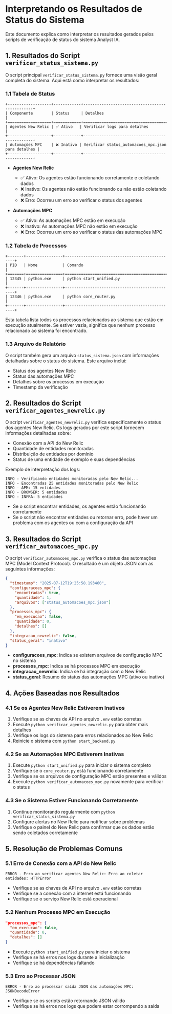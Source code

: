 # Interpretando os Resultados de Status do Sistema

Este documento explica como interpretar os resultados gerados pelos scripts de verificação de status do sistema Analyst IA.

## 1. Resultados do Script `verificar_status_sistema.py`

O script principal `verificar_status_sistema.py` fornece uma visão geral completa do sistema. Aqui está como interpretar os resultados:

### 1.1 Tabela de Status

```
+-------------------+------------+------------------------------------------------+
| Componente        | Status     | Detalhes                                       |
+===================+============+================================================+
| Agentes New Relic | ✅ Ativo   | Verificar logs para detalhes                   |
+-------------------+------------+------------------------------------------------+
| Automações MPC    | ❌ Inativo | Verificar status_automacoes_mpc.json para detalhes |
+-------------------+------------+------------------------------------------------+
```

- **Agentes New Relic**
  - ✅ Ativo: Os agentes estão funcionando corretamente e coletando dados
  - ❌ Inativo: Os agentes não estão funcionando ou não estão coletando dados
  - ❌ Erro: Ocorreu um erro ao verificar o status dos agentes

- **Automações MPC**
  - ✅ Ativo: As automações MPC estão em execução
  - ❌ Inativo: As automações MPC não estão em execução
  - ❌ Erro: Ocorreu um erro ao verificar o status das automações MPC

### 1.2 Tabela de Processos

```
+-------+----------------+------------------------------------------------+
| PID   | Nome           | Comando                                         |
+=======+================+================================================+
| 12345 | python.exe     | python start_unified.py                         |
+-------+----------------+------------------------------------------------+
| 12346 | python.exe     | python core_router.py                           |
+-------+----------------+------------------------------------------------+
```

Esta tabela lista todos os processos relacionados ao sistema que estão em execução atualmente. Se estiver vazia, significa que nenhum processo relacionado ao sistema foi encontrado.

### 1.3 Arquivo de Relatório

O script também gera um arquivo `status_sistema.json` com informações detalhadas sobre o status do sistema. Este arquivo inclui:

- Status dos agentes New Relic
- Status das automações MPC
- Detalhes sobre os processos em execução
- Timestamp da verificação

## 2. Resultados do Script `verificar_agentes_newrelic.py`

O script `verificar_agentes_newrelic.py` verifica especificamente o status dos agentes New Relic. Os logs gerados por este script fornecem informações detalhadas sobre:

- Conexão com a API do New Relic
- Quantidade de entidades monitoradas
- Distribuição de entidades por domínio
- Status de uma entidade de exemplo e suas dependências

Exemplo de interpretação dos logs:

```
INFO - Verificando entidades monitoradas pelo New Relic...
INFO - Encontradas 25 entidades monitoradas pelo New Relic
INFO - APM: 15 entidades
INFO - BROWSER: 5 entidades
INFO - INFRA: 5 entidades
```

- Se o script encontrar entidades, os agentes estão funcionando corretamente
- Se o script não encontrar entidades ou retornar erro, pode haver um problema com os agentes ou com a configuração da API

## 3. Resultados do Script `verificar_automacoes_mpc.py`

O script `verificar_automacoes_mpc.py` verifica o status das automações MPC (Model Context Protocol). O resultado é um objeto JSON com as seguintes informações:

```json
{
  "timestamp": "2025-07-12T19:25:58.193460",
  "configuracoes_mpc": {
    "encontradas": true,
    "quantidade": 1,
    "arquivos": ["status_automacoes_mpc.json"]
  },
  "processos_mpc": {
    "em_execucao": false,
    "quantidade": 0,
    "detalhes": []
  },
  "integracao_newrelic": false,
  "status_geral": "inativo"
}
```

- **configuracoes_mpc**: Indica se existem arquivos de configuração MPC no sistema
- **processos_mpc**: Indica se há processos MPC em execução
- **integracao_newrelic**: Indica se há integração com o New Relic
- **status_geral**: Resumo do status das automações MPC (ativo ou inativo)

## 4. Ações Baseadas nos Resultados

### 4.1 Se os Agentes New Relic Estiverem Inativos

1. Verifique se as chaves de API no arquivo `.env` estão corretas
2. Execute `python verificar_agentes_newrelic.py` para obter mais detalhes
3. Verifique os logs do sistema para erros relacionados ao New Relic
4. Reinicie o sistema com `python start_backend.py`

### 4.2 Se as Automações MPC Estiverem Inativas

1. Execute `python start_unified.py` para iniciar o sistema completo
2. Verifique se o `core_router.py` está funcionando corretamente
3. Verifique se os arquivos de configuração MPC estão presentes e válidos
4. Execute `python verificar_automacoes_mpc.py` novamente para verificar o status

### 4.3 Se o Sistema Estiver Funcionando Corretamente

1. Continue monitorando regularmente com `python verificar_status_sistema.py`
2. Configure alertas no New Relic para notificar sobre problemas
3. Verifique o painel do New Relic para confirmar que os dados estão sendo coletados corretamente

## 5. Resolução de Problemas Comuns

### 5.1 Erro de Conexão com a API do New Relic

```
ERROR - Erro ao verificar agentes New Relic: Erro ao coletar entidades: HTTPError
```

- Verifique se as chaves de API no arquivo `.env` estão corretas
- Verifique se a conexão com a internet está funcionando
- Verifique se o serviço New Relic está operacional

### 5.2 Nenhum Processo MPC em Execução

```json
"processos_mpc": {
  "em_execucao": false,
  "quantidade": 0,
  "detalhes": []
}
```

- Execute `python start_unified.py` para iniciar o sistema
- Verifique se há erros nos logs durante a inicialização
- Verifique se há dependências faltando

### 5.3 Erro ao Processar JSON

```
ERROR - Erro ao processar saída JSON das automações MPC: JSONDecodeError
```

- Verifique se os scripts estão retornando JSON válido
- Verifique se há erros nos logs que podem estar corrompendo a saída
